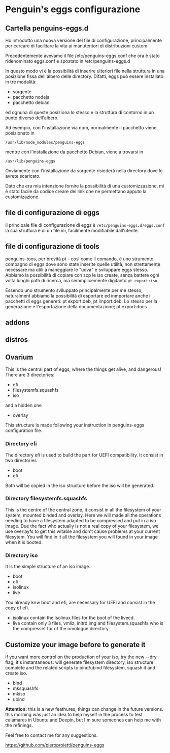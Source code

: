# Penguin's eggs configurazione

## Cartella penguins-eggs.d

Ho introdotto una nuova versione del file di configurazione, principalmente per cercare di facilitare la vita ai manutentori di distribuzioni custom.

Precedentemente avevamo il file /etc/penguins-eggs.conf che ora è stato ridenominato eggs.conf e spostato in /etc/penguins-eggs.d

In questo modo vi è la possibilità di inserire ulteriori file nella struttura in una posizione fissa dell'albero delle directory. Difatti, eggs
può essere installato in tre modalità:
* sorgente
* pacchetto nodejs
* pacchetto debian

ed ognuna di queste posiziona lo stesso e la struttura di contorno in un punto diverso dell'albero.

Ad esempio, con l'installazione via npm, normalmente il pacchetto viene posizionato in 

```/usr/lib/node_modules/penguins-eggs```

mentre con l'installazione da pacchetto Debian, viene a trovarsi in

```/usr/lib/penguins-eggs```

Ovviamente con l'installazione da sorgente risiederà nella directory dove lo avrete scaricato.

Dato che era mia intenzione fornire la possibilità di una customizzazione, mi è stato facile da codice creare dei link che ne permettano apputo la customizazione.


## file di configurazione di eggs

Il principale file di configurazione di eggs è ```/etc/penguins-eggs.d/eggs.conf``` la sua struttura è di un file ini, facilmente modifiabile dall'utente.

## file di configurazione di tools
penguins-toos, per brevità pt - così come il comando, è uno strumento compagno di eggs dove sono state inserite quelle utilità, non strettamente necessare
ma utili a maneggiare le "uova" e sviluppare eggs stesso. 
Abbiamo la possibilità di copiare con scp le iso create, senza battere ogni volta lunghi path di ricerca, ma semmplicemente digitanto ```pt export:iso```.

Essendo uno strumento sviluppato principalmente per me stesso, naturalment abbiamo la possibilità di esportare ed inmportare anche i pacchetti di eggs 
genereti: pt export:deb, pt import:deb. Lo stesso per la generazione e l'esportazione della documentazione; pt export:docs

## addons


## distros


## Ovarium

This is the central part of eggs, where the things get alive, and dangerous!
There are 3 directories:
* efi
* filesystemfs.squashfs
* iso

and a hidden one
* overlay

This structure is made following your instruction in penguins-eggs configuration file.

### Directory efi

The directory efi is used to build the part for UEFI compatibility. It consist in two directories
* boot 
* efi

Both will be copied in the iso structure before the iso will be generated.

### Directory filesystemfs.squashfs

This is the centre of the central zone, it consist in all the filesystem of your system, mounted  binded and overlay.
Here we will made all the operations needing to have a filesystem adapted to be compressed and put in a iso image.
Due the fact who actually is not a real copy of your filesystem, we use overlayfs to get this witable and don't cause problems at your current filesytem.
You will find in it all the filesystem you will found in your image when it is booted.

### Directory iso

It is the simple structure of an iso image.
* boot
* efi
* isolinux
* live

You already knw boot and efi, are necessary for UEFI and consist in the copy of efi.
* isolinux contain the isolinux files for the boot of the livecd.
* live contain only 3 files, vmliz, initrd.img and filesystem.squashfs who is the compressef for of the omologue directory.

## Customize your image before to generate it
if you want more control on the production of your iso, try the new --dry flag, it's instantaneous: will generate filesystem directory, iso structure complete and the related scripts to bind/ubind filesystem, squash it and create iso.

* bind
* mksquashfs
* mkiso
* ubind

**Attention:** this is a new feathures, things can change in the future versions. this morning was just an idea to help myself in the process to test calamares in Ubuntu and Deepin, but I'm sure someones can help me with the refinings.

Feel free to contact me for any suggestions.

https://github.com/pieroproietti/penguins-eggs

 